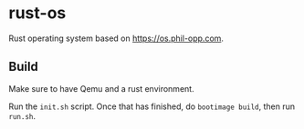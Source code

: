 # rust-os
Rust operating system based on https://os.phil-opp.com.

## Build
Make sure to have Qemu and a rust environment.

Run the `init.sh` script. Once that has finished, do `bootimage build`, then run `run.sh`.
